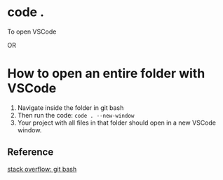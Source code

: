 # code .

To open VSCode 

OR 

# How to open an entire folder with VSCode
1. Navigate inside the folder in git bash
2. Then run the code: `code . --new-window`
3. Your project with all files in that folder should open in a new VSCode window. 

## Reference
[stack overflow: git bash](https://stackoverflow.com/questions/47064522/how-can-you-open-a-directory-entire-folder-in-visual-studio-code-using-command-l)